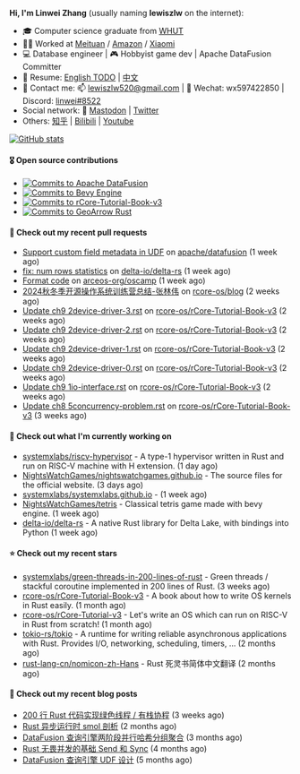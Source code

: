 **Hi, I'm Linwei Zhang** (usually naming **lewiszlw** on the internet):
- 🎓 Computer science graduate from [WHUT](https://en.wikipedia.org/wiki/Wuhan_University_of_Technology)
- 👨‍💻 Worked at [Meituan](https://about.meituan.com/home) / [Amazon](https://www.amazon.com/) / [Xiaomi](https://www.mi.com/)
- 💻 Database engineer | 🎮 Hobbyist game dev | Apache DataFusion Committer
- 📄 Resume: [English TODO](https://github.com/lewiszlw/lewiszlw/blob/main/Resume_EN.md) | [中文](https://github.com/lewiszlw/lewiszlw/blob/main/Resume_CN.md)
- 📱 Contact me: 📫 [lewiszlw520@gmail.com](mailto:lewiszlw520@gmail.com) | 💬 Wechat: wx597422850 | Discord: [linwei#8522](http://discordapp.com/users/891664307035713576)
- Social network: 🦣 [Mastodon](https://mastodon.world/@lewiszlw) | [Twitter](https://twitter.com/lewiszlw)
- Others: [知乎](https://www.zhihu.com/people/tian-qian-zhu-wu-ya) | [Bilibili](https://space.bilibili.com/43876861) | [Youtube](https://www.youtube.com/channel/UCnvri1tqAjxsp9nGQ63zUNw)

[![GitHub stats](https://github-readme-stats.vercel.app/api?username=lewiszlw&count_private=true&show_icons=true&theme=solarized-dark&include_all_commits=true)](https://github.com/anuraghazra/github-readme-stats)

#### 🎖️ Open source contributions
- [![Commits to Apache DataFusion](https://img.shields.io/github/commit-activity/t/apache/datafusion?authorFilter=lewiszlw&style=social&label=Apache%20DataFusion)](https://github.com/apache/datafusion/commits?author=lewiszlw)
- [![Commits to Bevy Engine](https://img.shields.io/github/commit-activity/t/bevyengine/bevy?authorFilter=lewiszlw&style=social&label=Bevy%20Engine)](https://github.com/bevyengine/bevy/commits?author=lewiszlw)
- [![Commits to rCore-Tutorial-Book-v3](https://img.shields.io/github/commit-activity/t/rcore-os/rCore-Tutorial-Book-v3?authorFilter=lewiszlw&style=social&label=rCore%20Tutorial%20Book)](https://github.com/rcore-os/rCore-Tutorial-Book-v3/commits?author=lewiszlw)
- [![Commits to GeoArrow Rust](https://img.shields.io/github/commit-activity/t/geoarrow/geoarrow-rs?authorFilter=lewiszlw&style=social&label=GeoArrow%20Rust)](https://github.com/geoarrow/geoarrow-rs/commits?author=lewiszlw)

#### 🔨 Check out my recent pull requests

- [Support custom field metadata in UDF](https://github.com/apache/datafusion/pull/13458) on [apache/datafusion](https://github.com/apache/datafusion) (1 week ago)
- [fix: num rows statistics](https://github.com/delta-io/delta-rs/pull/2990) on [delta-io/delta-rs](https://github.com/delta-io/delta-rs) (1 week ago)
- [Format code](https://github.com/arceos-org/oscamp/pull/1) on [arceos-org/oscamp](https://github.com/arceos-org/oscamp) (1 week ago)
- [2024秋冬季开源操作系统训练营总结-张林伟](https://github.com/rcore-os/blog/pull/507) on [rcore-os/blog](https://github.com/rcore-os/blog) (2 weeks ago)
- [Update ch9 2device-driver-3.rst](https://github.com/rcore-os/rCore-Tutorial-Book-v3/pull/239) on [rcore-os/rCore-Tutorial-Book-v3](https://github.com/rcore-os/rCore-Tutorial-Book-v3) (2 weeks ago)
- [Update ch9 2device-driver-2.rst](https://github.com/rcore-os/rCore-Tutorial-Book-v3/pull/238) on [rcore-os/rCore-Tutorial-Book-v3](https://github.com/rcore-os/rCore-Tutorial-Book-v3) (2 weeks ago)
- [Update ch9 2device-driver-1.rst](https://github.com/rcore-os/rCore-Tutorial-Book-v3/pull/237) on [rcore-os/rCore-Tutorial-Book-v3](https://github.com/rcore-os/rCore-Tutorial-Book-v3) (2 weeks ago)
- [Update ch9 2device-driver-0.rst](https://github.com/rcore-os/rCore-Tutorial-Book-v3/pull/236) on [rcore-os/rCore-Tutorial-Book-v3](https://github.com/rcore-os/rCore-Tutorial-Book-v3) (2 weeks ago)
- [Update ch9 1io-interface.rst](https://github.com/rcore-os/rCore-Tutorial-Book-v3/pull/235) on [rcore-os/rCore-Tutorial-Book-v3](https://github.com/rcore-os/rCore-Tutorial-Book-v3) (2 weeks ago)
- [Update ch8 5concurrency-problem.rst](https://github.com/rcore-os/rCore-Tutorial-Book-v3/pull/234) on [rcore-os/rCore-Tutorial-Book-v3](https://github.com/rcore-os/rCore-Tutorial-Book-v3) (3 weeks ago)

#### 👷 Check out what I'm currently working on

- [systemxlabs/riscv-hypervisor](https://github.com/systemxlabs/riscv-hypervisor) - A type-1 hypervisor written in Rust and run on RISC-V machine with H extension. (1 day ago)
- [NightsWatchGames/nightswatchgames.github.io](https://github.com/NightsWatchGames/nightswatchgames.github.io) - The source files for the official website. (3 days ago)
- [systemxlabs/systemxlabs.github.io](https://github.com/systemxlabs/systemxlabs.github.io) -  (1 week ago)
- [NightsWatchGames/tetris](https://github.com/NightsWatchGames/tetris) - Classical tetris game made with bevy engine. (1 week ago)
- [delta-io/delta-rs](https://github.com/delta-io/delta-rs) - A native Rust library for Delta Lake, with bindings into Python (1 week ago)

#### ⭐ Check out my recent stars

- [systemxlabs/green-threads-in-200-lines-of-rust](https://github.com/systemxlabs/green-threads-in-200-lines-of-rust) - Green threads / stackful coroutine implemented in 200 lines of Rust. (3 weeks ago)
- [rcore-os/rCore-Tutorial-Book-v3](https://github.com/rcore-os/rCore-Tutorial-Book-v3) - A book about how to write  OS kernels in Rust easily. (1 month ago)
- [rcore-os/rCore-Tutorial-v3](https://github.com/rcore-os/rCore-Tutorial-v3) - Let&#39;s write an OS which can run on RISC-V in Rust from scratch! (1 month ago)
- [tokio-rs/tokio](https://github.com/tokio-rs/tokio) - A runtime for writing reliable asynchronous applications with Rust. Provides I/O, networking, scheduling, timers, ... (2 months ago)
- [rust-lang-cn/nomicon-zh-Hans](https://github.com/rust-lang-cn/nomicon-zh-Hans) - Rust 死灵书简体中文翻译 (2 months ago)

#### 📜 Check out my recent blog posts

- [200 行 Rust 代码实现绿色线程 / 有栈协程](https://systemxlabs.github.io/blog/green-threads-in-200-lines-of-rust/) (3 weeks ago)
- [Rust 异步运行时 smol 剖析](https://systemxlabs.github.io/blog/smol-async-runtime/) (2 months ago)
- [DataFusion 查询引擎两阶段并行哈希分组聚合](https://systemxlabs.github.io/blog/datafusion-grouped-aggregations/) (3 months ago)
- [Rust 无畏并发的基础 Send 和 Sync](https://systemxlabs.github.io/blog/rust-send-sync/) (4 months ago)
- [DataFusion 查询引擎 UDF 设计](https://systemxlabs.github.io/blog/datafusion-udf/) (5 months ago)
